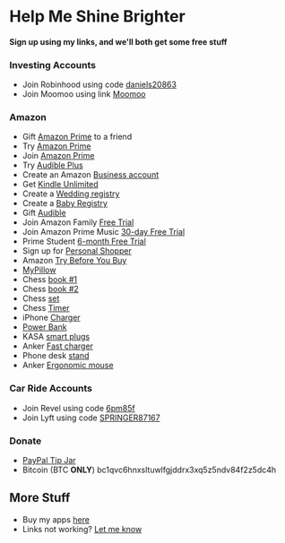 # Help Me Shine Brighter
#### Sign up using **my links**, and we'll both get some free stuff

### Investing Accounts
  - Join Robinhood using code [daniels20863](https://join.robinhood.com/daniels20863)
  - Join Moomoo using link [Moomoo](https://j.moomoo.com/00kcml)

### Amazon
- Gift [Amazon Prime](https://amzn.to/3bfeniq) to a friend
- Try [Amazon Prime](https://amzn.to/3tPQxAa)
- Join [Amazon Prime](https://amzn.to/39FDzOw)
- Try [Audible Plus](https://amzn.to/3O9Yybj)
- Create an Amazon [Business account](https://amzn.to/3ND31ST)
- Get [Kindle Unlimited](https://amzn.to/3NbZ0Eu)
- Create a [Wedding registry](https://amzn.to/3zRSK1V)
- Create a [Baby Registry](https://amzn.to/3OuJKUs)
- Gift [Audible](https://amzn.to/3y5MMsM)
- Join Amazon Family [Free Trial](https://amzn.to/3I6aWa1)
- Join Amazon Prime Music [30-day Free Trial](https://amzn.to/3yuBr4L)
- Prime Student [6-month Free Trial](https://amzn.to/3tLbPP9)
- Sign up for [Personal Shopper](https://amzn.to/3ucwOuP)
- Amazon [Try Before You Buy](https://amzn.to/3bfI6re)
- [MyPillow](https://amzn.to/3aboKDB)
- Chess [book #1](https://amzn.to/3y8xKBm)
- Chess [book #2](https://amzn.to/3bIYAsl)
- Chess [set](https://amzn.to/3aeraBj)
- Chess [Timer](https://amzn.to/3nCIbYU)
- iPhone [Charger](https://amzn.to/3yzSweu)
- [Power Bank](https://amzn.to/3OPtRbu)
- KASA [smart plugs](https://amzn.to/3um3wd1)
- Anker [Fast charger](https://amzn.to/3bJ9C0P)
- Phone desk [stand](https://amzn.to/3nykEIO)
- Anker [Ergonomic mouse](https://amzn.to/3a4D8O5)

### Car Ride Accounts
  - Join Revel using code [6pm85f](http://app.gorevel.com/redeem-code/6pm85f)
  - Join Lyft using code [SPRINGER87167](https://www.lyft.com/i/SPRINGER87167?utm_medium=p2pi_iacc)

### Donate
- [PayPal Tip Jar](https://www.paypal.com/paypalme/danielspringerpaypal)
- Bitcoin (BTC **ONLY**) bc1qvc6hnxsltuwlfgjddrx3xq5z5ndv84f2z5dc4h

## More Stuff
- Buy my apps [here](https://apple.co/3uyCNct)
- Links not working? [Let me know](https://forms.gle/nkLPf2BcZy8V3VHA9)